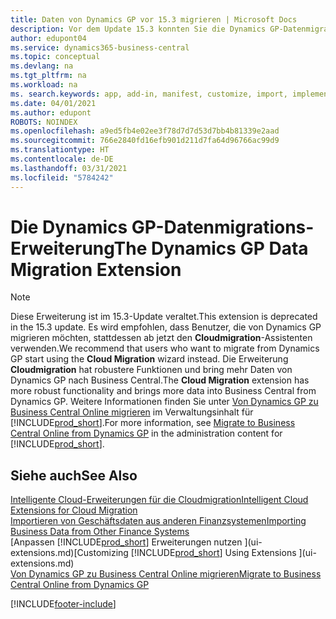```yaml
---
title: Daten von Dynamics GP vor 15.3 migrieren | Microsoft Docs
description: Vor dem Update 15.3 konnten Sie die Dynamics GP-Datenmigrationserweiterung verwenden, um Debitoren, Kreditoren, Lagerartikel, Sachkonten, Transaktionen zu offenen Verbindlichkeiten und Forderungen von Dynamics GP nach Business Central zu migrieren.
author: edupont04
ms.service: dynamics365-business-central
ms.topic: conceptual
ms.devlang: na
ms.tgt_pltfrm: na
ms.workload: na
ms. search.keywords: app, add-in, manifest, customize, import, implement
ms.date: 04/01/2021
ms.author: edupont
ROBOTS: NOINDEX
ms.openlocfilehash: a9ed5fb4e02ee3f78d7d7d53d7bb4b81339e2aad
ms.sourcegitcommit: 766e2840fd16efb901d211d7fa64d96766ac99d9
ms.translationtype: HT
ms.contentlocale: de-DE
ms.lasthandoff: 03/31/2021
ms.locfileid: "5784242"
---
```

# <a name="the-dynamics-gp-data-migration-extension"></a><span data-ttu-id="bd9d1-103">Die Dynamics GP-Datenmigrations-Erweiterung</span><span class="sxs-lookup"><span data-stu-id="bd9d1-103">The Dynamics GP Data Migration Extension</span></span>

> [!NOTE]
> <span data-ttu-id="bd9d1-104">Diese Erweiterung ist im 15.3-Update veraltet.</span><span class="sxs-lookup"><span data-stu-id="bd9d1-104">This extension is deprecated in the 15.3 update.</span></span> <span data-ttu-id="bd9d1-105">Es wird empfohlen, dass Benutzer, die von Dynamics GP migrieren möchten, stattdessen ab jetzt den **Cloudmigration**-Assistenten verwenden.</span><span class="sxs-lookup"><span data-stu-id="bd9d1-105">We recommend that users who want to migrate from Dynamics GP start using the **Cloud Migration** wizard instead.</span></span> <span data-ttu-id="bd9d1-106">Die Erweiterung **Cloudmigration** hat robustere Funktionen und bring mehr Daten von Dynamics GP nach Business Central.</span><span class="sxs-lookup"><span data-stu-id="bd9d1-106">The **Cloud Migration** extension has more robust functionality and brings more data into Business Central from Dynamics GP.</span></span> <span data-ttu-id="bd9d1-107">Weitere Informationen finden Sie unter [Von Dynamics GP zu Business Central Online migrieren](/dynamics365/business-central/dev-itpro/administration/migrate-dynamics-gp) im Verwaltungsinhalt für [!INCLUDE[prod_short](includes/prod_short.md)].</span><span class="sxs-lookup"><span data-stu-id="bd9d1-107">For more information, see [Migrate to Business Central Online from Dynamics GP](/dynamics365/business-central/dev-itpro/administration/migrate-dynamics-gp) in the administration content for [!INCLUDE[prod_short](includes/prod_short.md)].</span></span>

## <a name="see-also"></a><span data-ttu-id="bd9d1-108">Siehe auch</span><span class="sxs-lookup"><span data-stu-id="bd9d1-108">See Also</span></span>

[<span data-ttu-id="bd9d1-109">Intelligente Cloud-Erweiterungen für die Cloudmigration</span><span class="sxs-lookup"><span data-stu-id="bd9d1-109">Intelligent Cloud Extensions for Cloud Migration</span></span>](ui-extensions-data-replication.md)  
[<span data-ttu-id="bd9d1-110">Importieren von Geschäftsdaten aus anderen Finanzsystemen</span><span class="sxs-lookup"><span data-stu-id="bd9d1-110">Importing Business Data from Other Finance Systems</span></span>](across-import-data-configuration-packages.md)  
<span data-ttu-id="bd9d1-111">[Anpassen [!INCLUDE[prod_short](includes/prod_short.md)] Erweiterungen nutzen ](ui-extensions.md)</span><span class="sxs-lookup"><span data-stu-id="bd9d1-111">[Customizing [!INCLUDE[prod_short](includes/prod_short.md)] Using Extensions ](ui-extensions.md)</span></span>  
[<span data-ttu-id="bd9d1-112">Von Dynamics GP zu Business Central Online migrieren</span><span class="sxs-lookup"><span data-stu-id="bd9d1-112">Migrate to Business Central Online from Dynamics GP</span></span>](/dynamics365/business-central/dev-itpro/administration/migrate-dynamics-gp)  


[!INCLUDE[footer-include](includes/footer-banner.md)]